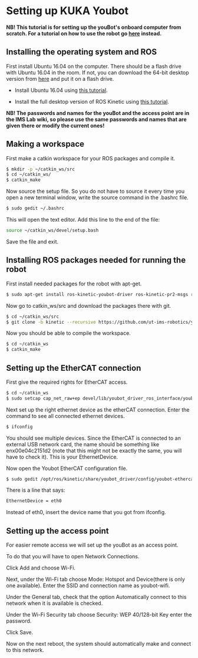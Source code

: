 # Setting up KUKA Youbot

**NB! This tutorial is for setting up the youBot's onboard computer from scratch. For a tutorial on how to use the robot go [here](https://github.com/ut-ims-robotics/youbot/tree/kinetic) instead.**

## Installing the operating system and ROS

First install Ubuntu 16.04 on the computer. There should be a flash drive with Ubuntu 16.04 in the room. If not, you can download the 64-bit desktop version from [here](http://releases.ubuntu.com/16.04/) and put it on a flash drive.

- Install Ubuntu 16.04 using [this tutorial](https://tutorials.ubuntu.com/tutorial/tutorial-install-ubuntu-desktop-1604#0).

- Install the full desktop version of ROS Kinetic using [this tutorial](http://wiki.ros.org/kinetic/Installation/Ubuntu).

**NB! The passwords and names for the youBot and the access point are in the IMS Lab wiki, so please use the same passwords and names that are given there or modify the current ones!**

## Making a workspace

First make a catkin workspace for your ROS packages and compile it.

```bash
$ mkdir -p ~/catkin_ws/src
$ cd ~/catkin_ws/
$ catkin_make
```

Now source the setup file. So you do not have to source it every time you open a new terminal window, write the source command in the .bashrc file.

```bash
$ sudo gedit ~/.bashrc
```

This will open the text editor. Add this line to the end of the file:

```bash
source ~/catkin_ws/devel/setup.bash
```

Save the file and exit.

## Installing ROS packages needed for running the robot

First install needed packages for the robot with apt-get.

```bash
$ sudo apt-get install ros-kinetic-youbot-driver ros-kinetic-pr2-msgs ros-kinetic-brics-actuator ros-kinetic-moveit git
```

Now go to catkin_ws/src and download the packages there with git.

```bash
$ cd ~/catkin_ws/src
$ git clone -b kinetic --recursive https://github.com/ut-ims-robotics/youbot.git
```

Now you should be able to compile the workspace.

```bash
$ cd ~/catkin_ws
$ catkin_make
```

## Setting up the EtherCAT connection

First give the required rights for EtherCAT access.

```bash
$ cd ~/catkin_ws
$ sudo setcap cap_net_raw+ep devel/lib/youbot_driver_ros_interface/youbot_driver_ros_interface
```
 Next set up the right ethernet device as the etherCAT connection. Enter the command to see all connected ethernet devices.
 
 ```bash
$ ifconfig
```
 
 You should see multiple devices. Since the EtherCAT is connected to an external USB network card, the name should be something like enx00e04c2151d2 (note that this might not be exactly the same, you will have to check it). This is your EthernetDevice.
 
 Now open the Youbot EtherCAT configuration file.
 
 ```bash
$ sudo gedit /opt/ros/kinetic/share/youbot_driver/config/youbot-ethercat.cfg
```
There is a line that says:

 ```bash
EthernetDevice = eth0
```

Instead of eth0, insert the device name that you got from ifconfig.

## Setting up the access point

For easier remote access we will set up the youBot as an access point.

To do that you will have to open Network Connections.

Click Add and choose Wi-Fi.

Next, under the Wi-Fi tab choose Mode: Hotspot and Device(there is only one available). Enter the SSID and connection name as youbot-wifi.

Under the General tab, check that the option Automatically connect to this network when it is available is checked.

Under the Wi-Fi Security tab choose Security: WEP 40/128-bit Key enter the password.

Click Save.

Now on the next reboot, the system should automatically make and connect to this network.






 









